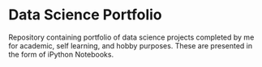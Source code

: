 # Data Science Portfolio
Repository containing portfolio of data science projects completed by me for academic, self learning, and hobby purposes. These are presented in the form of iPython Notebooks. 
